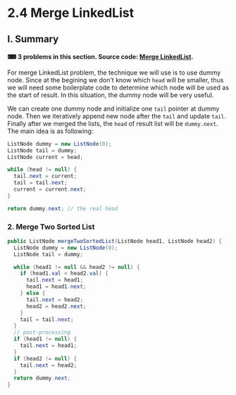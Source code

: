 # 2.4 Merge LinkedList

## I. Summary

#### ⌨ 3 problems in this section. Source code: [Merge LinkedList](https://github.com/zdong1995/coding-interview/tree/master/src/main/java/algorithm/linkedlist/merge).

For merge LinkedList problem, the technique we will use is to use dummy node. Since at the begining we don't know which `head` will be smaller, thus we will need some boilerplate code to determine which node will be used as the start of result. In this situation, the dummy node will be very useful.

We can create one dummy node and initialize one `tail` pointer at dummy node. Then we iteratively append new node after the `tail` and update `tail`. Finally after we merged the lists, the `head` of result list will be `dummy.next`. The main idea is as following:

```java
ListNode dummy = new ListNode(0);
ListNode tail = dummy;
ListNode current = head;

while (head != null) {
  tail.next = current;
  tail = tail.next;
  current = current.next;
}

return dummy.next; // the real head
```

### 2. Merge Two Sorted List

```java
public ListNode mergeTwoSortedList(ListNode head1, ListNode head2) {
  ListNode dummy = new ListNode(0);
  ListNode tail = dummy;

  while (head1 != null && head2 != null) {
    if (head1.val < head2.val) {
      tail.next = head1;
      head1 = head1.next;
    } else {
      tail.next = head2;
      head2 = head2.next;
    }
    tail = tail.next;
  }
  // post-processing
  if (head1 != null) {
    tail.next = head1;
  }
  if (head2 != null) {
    tail.next = head2;
  }
  return dummy.next;
}
```

